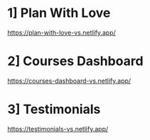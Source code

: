# 1] Plan With Love
https://plan-with-love-vs.netlify.app/


# 2] Courses Dashboard
https://courses-dashboard-vs.netlify.app/


# 3] Testimonials
https://testimonials-vs.netlify.app/

